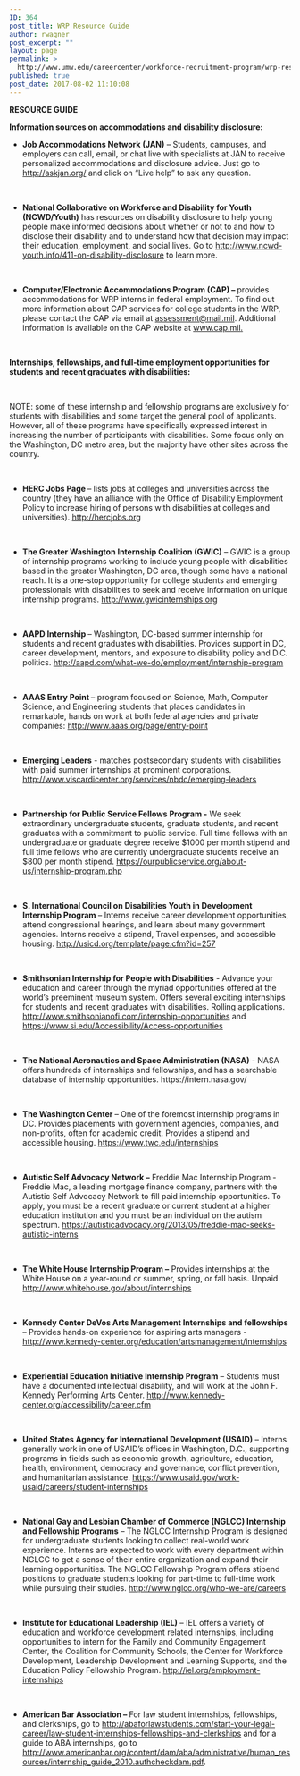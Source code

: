 ```yaml
---
ID: 364
post_title: WRP Resource Guide
author: rwagner
post_excerpt: ""
layout: page
permalink: >
  http://www.umw.edu/careercenter/workforce-recruitment-program/wrp-resource-guide/
published: true
post_date: 2017-08-02 11:10:08
---
```

<strong>RESOURCE GUIDE</strong>

<strong>Information sources on accommodations and disability disclosure:</strong>
<ul>
 	<li><strong>Job Accommodations Network (JAN)</strong> – Students, campuses, and employers can call, email, or chat live with specialists at JAN to receive personalized accommodations and disclosure advice. Just go to <a href="http://askjan.org/">http://askjan.org/</a> and click on “Live help” to ask any question.</li>
</ul>
&nbsp;
<ul>
 	<li><strong>National Collaborative on Workforce and Disability for Youth</strong> <strong>(NCWD/Youth)</strong> has resources on disability disclosure to help young people make informed decisions about whether or not to and how to disclose their disability and to understand how that decision may impact their education, employment, and social lives. Go to <a href="http://www.ncwd-youth.info/411-on-disability-disclosure">http://www.ncwd-youth.info/411-on-disability-disclosure</a> to learn more.</li>
</ul>
&nbsp;
<ul>
 	<li><strong>Computer/Electronic Accommodations Program (CAP) – </strong>provides accommodations for WRP interns in federal employment. To find out more information about CAP services for college students in the WRP, please contact the CAP via email at <a href="mailto:cap.assessment@mail.mil">assessment@mail.mil</a>. Additional information is available on the CAP website at <a href="http://www.cap.mil">www.cap.mil</a><u>. </u></li>
</ul>
<strong> </strong>

<strong>Internships, fellowships, and full-time employment opportunities for students and recent graduates with disabilities:</strong>

<strong> </strong>

NOTE: some of these internship and fellowship programs are exclusively for students with disabilities and some target the general pool of applicants. However, all of these programs have specifically expressed interest in increasing the number of participants with disabilities. Some focus only on the Washington, DC metro area, but the majority have other sites across the country.

&nbsp;
<ul>
 	<li><strong>HERC Jobs Page </strong>– lists jobs at colleges and universities across the country (they have an alliance with the Office of Disability Employment Policy to increase hiring of persons with disabilities at colleges and universities). <a href="http://hercjobs.org">http://hercjobs.org</a></li>
</ul>
&nbsp;
<ul>
 	<li><strong>The Greater Washington Internship Coalition (GWIC)</strong> – GWIC is a group of internship programs working to include young people with disabilities based in the greater Washington, DC area, though some have a national reach. It is a one-stop opportunity for college students and emerging professionals with disabilities to seek and receive information on unique internship programs. <a href="http://www.gwicinternships.org">http://www.gwicinternships.org</a></li>
</ul>
&nbsp;
<ul>
 	<li><strong>AAPD Internship </strong>– Washington, DC-based summer internship for students and recent graduates with disabilities. Provides support in DC, career development, mentors, and exposure to disability policy and D.C. politics. <a href="http://aapd.com/what-we-do/employment/internship-program">http://aapd.com/what-we-do/employment/internship-program</a></li>
</ul>
&nbsp;
<ul>
 	<li><strong>AAAS Entry Point </strong>– program focused on Science, Math, Computer Science, and Engineering students that places candidates in remarkable, hands on work at both federal agencies and private companies: <a href="http://www.aaas.org/page/entry-point">http://www.aaas.org/page/entry-point</a></li>
</ul>
&nbsp;
<ul>
 	<li><strong>Emerging Leaders</strong> - matches postsecondary students with disabilities with paid summer internships at prominent corporations. <a href="http://www.viscardicenter.org/services/nbdc/emerging-leaders">http://www.viscardicenter.org/services/nbdc/emerging-leaders</a></li>
</ul>
&nbsp;
<ul>
 	<li><strong>Partnership for Public Service Fellows Program -</strong> We seek extraordinary undergraduate students, graduate students, and recent graduates with a commitment to public service. Full time fellows with an undergraduate or graduate degree receive $1000 per month stipend and full time fellows who are currently undergraduate students receive an $800 per month stipend. <a href="https://ourpublicservice.org/about-us/internship-program.php">https://ourpublicservice.org/about-us/internship-program.php</a></li>
</ul>
&nbsp;
<ul>
 	<li><strong>S. International Council on Disabilities Youth in Development Internship Program</strong> – Interns receive career development opportunities, attend congressional hearings, and learn about many government agencies. Interns receive a stipend, Travel expenses, and accessible housing. <a href="http://usicd.org/template/page.cfm?id=257">http://usicd.org/template/page.cfm?id=257</a></li>
</ul>
&nbsp;
<ul>
 	<li><strong>Smithsonian Internship for People with Disabilities</strong> - Advance your education and career through the myriad opportunities offered at the world’s preeminent museum system. Offers several exciting internships for students and recent graduates with disabilities. Rolling applications. <a href="http://www.smithsonianofi.com/internship-opportunities/">http://www.smithsonianofi.com/internship-opportunities</a> and <a href="https://www.si.edu/Accessibility/Access-opportunities">https://www.si.edu/Accessibility/Access-opportunities</a></li>
</ul>
<strong> </strong>
<ul>
 	<li><strong>The National Aeronautics and Space Administration (NASA)</strong> - NASA offers hundreds of internships and fellowships, and has a searchable database of internship opportunities. https://intern.nasa.gov/</li>
</ul>
&nbsp;
<ul>
 	<li><strong>The Washington Center </strong>– One of the foremost internship programs in DC. Provides placements with government agencies, companies, and non-profits, often for academic credit. Provides a stipend and accessible housing. <a href="https://www.twc.edu/internships">https://www.twc.edu/internships</a></li>
</ul>
&nbsp;
<ul>
 	<li><strong>Autistic Self Advocacy Network –</strong> Freddie Mac Internship Program - Freddie Mac, a leading mortgage finance company, partners with the Autistic Self Advocacy Network to fill paid internship opportunities. To apply, you must be a recent graduate or current student at a higher education institution and you must be an individual on the autism spectrum. <a href="https://autisticadvocacy.org/2013/05/freddie-mac-seeks-autistic-interns/">https://autisticadvocacy.org/2013/05/freddie-mac-seeks-autistic-interns</a></li>
</ul>
&nbsp;
<ul>
 	<li><strong>The White House Internship Program –</strong> Provides internships at the White House on a year-round or summer, spring, or fall basis. Unpaid. <a href="http://www.whitehouse.gov/about/internships">http://www.whitehouse.gov/about/internships</a></li>
</ul>
&nbsp;
<ul>
 	<li><strong>Kennedy Center DeVos Arts Management Internships and fellowships</strong> – Provides hands-on experience for aspiring arts managers - <a href="http://www.kennedy-center.org/education/artsmanagement/internships/">http://www.kennedy-center.org/education/artsmanagement/internships</a></li>
</ul>
&nbsp;
<ul>
 	<li><strong>Experiential Education Initiative Internship Program</strong> – Students must have a documented intellectual disability, and will work at the John F. Kennedy Performing Arts Center. <a href="http://www.kennedy-center.org/accessibility/career.cfm">http://www.kennedy-center.org/accessibility/career.cfm</a></li>
</ul>
&nbsp;
<ul>
 	<li><strong>United States Agency for International Development (USAID)</strong> – Interns generally work in one of USAID’s offices in Washington, D.C., supporting programs in fields such as economic growth, agriculture, education, health, environment, democracy and governance, conflict prevention, and humanitarian assistance. <a href="https://www.usaid.gov/work-usaid/careers/student-internships">https://www.usaid.gov/work-usaid/careers/student-internships</a></li>
</ul>
&nbsp;
<ul>
 	<li><strong>National Gay and Lesbian Chamber of Commerce (NGLCC) Internship</strong> <strong>and Fellowship Programs</strong> – The NGLCC Internship Program is designed for undergraduate students looking to collect real-world work experience. Interns are expected to work with every department within NGLCC to get a sense of their entire organization and expand their learning opportunities. The NGLCC Fellowship Program offers stipend positions to graduate students looking for part-time to full-time work while pursuing their studies. <a href="http://www.nglcc.org/who-we-are/careers">http://www.nglcc.org/who-we-are/careers</a></li>
</ul>
&nbsp;
<ul>
 	<li><strong>Institute for Educational Leadership (IEL)</strong> – IEL offers a variety of education and workforce development related internships, including opportunities to intern for the Family and Community Engagement Center, the Coalition for Community Schools, the Center for Workforce Development, Leadership Development and Learning Supports, and the Education Policy Fellowship Program. <a href="http://iel.org/employment-internships">http://iel.org/employment-internships</a></li>
</ul>
&nbsp;
<ul>
 	<li><strong>American Bar Association – </strong>For law student internships, fellowships, and clerkships, go to <a href="http://abaforlawstudents.com/start-your-legal-career/law-student-internships-fellowships-and-clerkships">http://abaforlawstudents.com/start-your-legal-career/law-student-internships-fellowships-and-clerkships</a> and for a guide to ABA internships, go to <a href="http://www.americanbar.org/content/dam/aba/administrative/human_resources/internship_guide_2010.authcheckdam.pdf">http://www.americanbar.org/content/dam/aba/administrative/human_resources/internship_guide_2010.authcheckdam.pdf</a>.</li>
</ul>
&nbsp;